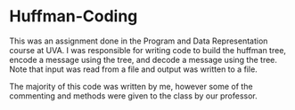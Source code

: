 # Huffman-Coding

This was an assignment done in the Program and Data Representation course at UVA. I was responsible for writing code to build the huffman tree, encode a message using the tree, and decode a message using the tree. Note that input was read from a file and output was written to a file. 

The majority of this code was written by me, however some of the commenting and methods were given to the class by our professor.
